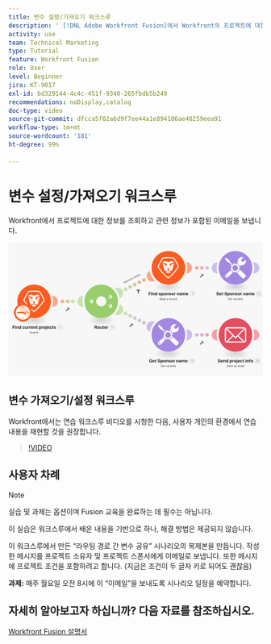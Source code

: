 ```yaml
---
title: 변수 설정/가져오기 워크스루
description: ' [!DNL Adobe Workfront Fusion]에서 Workfront의 프로젝트에 대한 정보를 조회하고 관련 정보가 포함된 이메일을 보내는 방법을 알아봅니다.'
activity: use
team: Technical Marketing
type: Tutorial
feature: Workfront Fusion
role: User
level: Beginner
jira: KT-9017
exl-id: bd329144-4c4c-451f-9340-265fbdb5b249
recommendations: noDisplay,catalog
doc-type: video
source-git-commit: dfcca5f02a6d9f7ee44a1e894106ae48259eea91
workflow-type: tm+mt
source-wordcount: '181'
ht-degree: 99%

---
```


# 변수 설정/가져오기 워크스루

Workfront에서 프로젝트에 대한 정보를 조회하고 관련 정보가 포함된 이메일을 보냅니다.

![Fusion 시나리오의 이미지](assets/universal-connectors-and-routing-8.png)

## 변수 가져오기/설정 워크스루

Workfront에서는 연습 워크스루 비디오를 시청한 다음, 사용자 개인의 환경에서 연습 내용을 재현할 것을 권장합니다.

>[!VIDEO](https://video.tv.adobe.com/v/335276/?quality=12&learn=on&enablevpops)


## 사용자 차례

>[!NOTE]
>
>실습 및 과제는 옵션이며 Fusion 교육을 완료하는 데 필수는 아닙니다.

이 실습은 워크스루에서 배운 내용을 기반으로 하나, 해결 방법은 제공되지 않습니다.

이 워크스루에서 만든 “라우팅 경로 간 변수 공유” 시나리오의 복제본을 만듭니다. 작성한 메시지를 프로젝트 소유자 및 프로젝트 스폰서에게 이메일로 보냅니다. 또한 메시지에 프로젝트 조건을 포함하려고 합니다. (지금은 조건이 두 글자 키로 되어도 괜찮음)

**과제:** 매주 월요일 오전 8시에 이 “이메일”을 보내도록 시나리오 일정을 예약합니다.

## 자세히 알아보고자 하십니까? 다음 자료를 참조하십시오.

[Workfront Fusion 설명서](https://experienceleague.adobe.com/en/docs/workfront-fusion/using/get-started-with-fusion/understand-workfront-fusion/workfront-fusion-overview)
